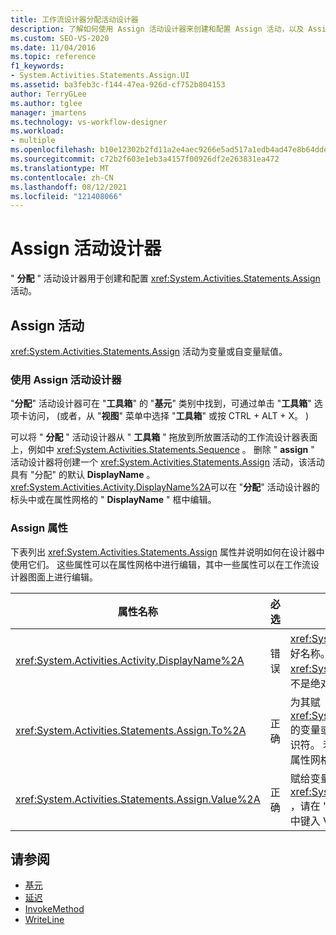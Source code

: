 ```yaml
---
title: 工作流设计器分配活动设计器
description: 了解如何使用 Assign 活动设计器来创建和配置 Assign 活动，以及 Assign 活动如何为变量或参数赋值。
ms.custom: SEO-VS-2020
ms.date: 11/04/2016
ms.topic: reference
f1_keywords:
- System.Activities.Statements.Assign.UI
ms.assetid: ba3feb3c-f144-47ea-926d-cf752b804153
author: TerryGLee
ms.author: tglee
manager: jmartens
ms.technology: vs-workflow-designer
ms.workload:
- multiple
ms.openlocfilehash: b10e12302b2fd11a2e4aec9266e5ad517a1edb4ad47e8b64dde44df79847825e
ms.sourcegitcommit: c72b2f603e1eb3a4157f00926df2e263831ea472
ms.translationtype: MT
ms.contentlocale: zh-CN
ms.lasthandoff: 08/12/2021
ms.locfileid: "121408066"
---
```

# <a name="assign-activity-designer"></a>Assign 活动设计器

" **分配** " 活动设计器用于创建和配置 <xref:System.Activities.Statements.Assign> 活动。

## <a name="the-assign-activity"></a>Assign 活动

<xref:System.Activities.Statements.Assign> 活动为变量或自变量赋值。

### <a name="using-the-assign-activity-designer"></a>使用 Assign 活动设计器

"**分配**" 活动设计器可在 "**工具箱**" 的 "**基元**" 类别中找到，可通过单击 "**工具箱**" 选项卡访问， (或者，从 "**视图**" 菜单中选择 "**工具箱**" 或按 CTRL + ALT + X。 ) 

可以将 " **分配** " 活动设计器从 " **工具箱** " 拖放到所放置活动的工作流设计器表面上，例如中 <xref:System.Activities.Statements.Sequence> 。 删除 " **assign** " 活动设计器将创建一个 <xref:System.Activities.Statements.Assign> 活动，该活动具有 "分配" 的默认 **DisplayName** 。 <xref:System.Activities.Activity.DisplayName%2A>可以在 "**分配**" 活动设计器的标头中或在属性网格的 " **DisplayName** " 框中编辑。

### <a name="the-assign-properties"></a>Assign 属性

下表列出 <xref:System.Activities.Statements.Assign> 属性并说明如何在设计器中使用它们。 这些属性可以在属性网格中进行编辑，其中一些属性可以在工作流设计器图面上进行编辑。

|属性名称|必选|使用情况|
|-|--------------|-|
|<xref:System.Activities.Activity.DisplayName%2A>|错误|<xref:System.Activities.Statements.Assign> 活动的友好名称。 默认值为 Assign。 虽然 <xref:System.Activities.Activity.DisplayName%2A> 值不是绝对必需的，但最好使用该属性值。|
|<xref:System.Activities.Statements.Assign.To%2A>|正确|为其赋 <xref:System.Activities.Statements.Assign.Value%2A> 的变量或自变量。 该值必须是有效的 Visual Basic 标识符。 若要设置属性，请在 " **Assign** " 活动设计器或属性网格中的 " **To** " 框中键入 Visual Basic 表达式。|
|<xref:System.Activities.Statements.Assign.Value%2A>|正确|赋给变量的值。 若要设置 <xref:System.Activities.Statements.Assign.Value%2A> ，请在 " **Assign** " 活动设计器或属性网格中的 "**值**" 框中键入 Visual Basic 表达式。|

## <a name="see-also"></a>请参阅

- [基元](../workflow-designer/primitives-activity-designers.md)
- [延迟](../workflow-designer/delay-activity-designer.md)
- [InvokeMethod](../workflow-designer/invokemethod-activity-designer.md)
- [WriteLine](../workflow-designer/writeline-activity-designer.md)